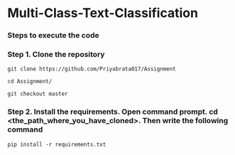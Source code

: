 # Multi-Class-Text-Classification

### Steps to execute the code
### Step 1. Clone the repository 
```
git clone https://github.com/Priyabrata017/Assignment
```
```
cd Assignment/
```
```
git checkout master
```


### Step 2. Install the requirements. Open command prompt. cd <the_path_where_you_have_cloned>. Then write the following command
```
pip install -r requirements.txt
```
